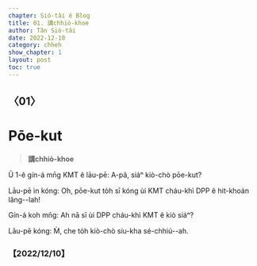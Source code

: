 ```yaml
---
chapter: Sió-tâi ê Blog
title: 01. 講chhiò-khoe
author: Tân Sió-tâi
date: 2022-12-10
category: chheh
show_chapter: 1
layout: post
toc: true
---
```


## 〈01〉
#  Pōe-kut
> **講chhiò-khoe**


Ū 1-ê gín-á mn̄g KMT ê lāu-pē: A-pâ, siáⁿ kiò-chò pōe-kut?

Lāu-pē ìn kóng: O͘h, pōe-kut to̍h sī kóng ùi KMT cháu-khì DPP ê hit-khoán lâng--lah!

Gín-á koh mn̄g: Ah nā sī ùi  DPP cháu-khì KMT ê kiò siáⁿ?

Lāu-pē kóng: M̀, che to̍h kiò-chò siu-kha sé-chhiú--ah.  



### 【2022/12/10】

